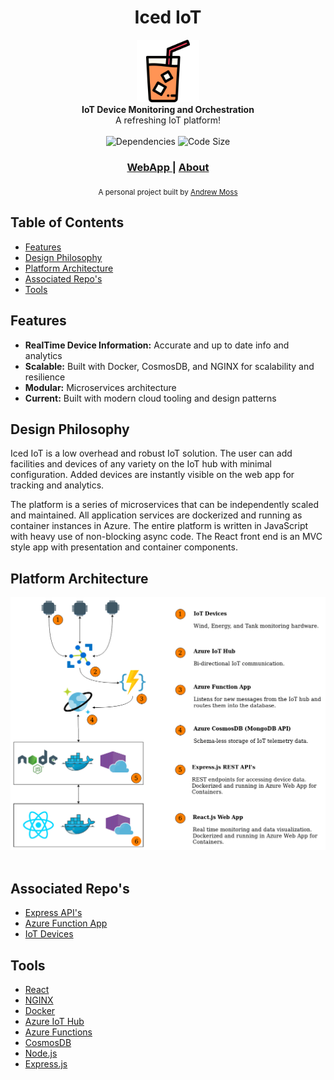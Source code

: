 <h1 align="center">Iced IoT</h1>

<div align="center">
  <img src="public/ice-tea-color.png" alt="Logo" width="100" height="100"/>
</div>
<div align="center">
  <strong>IoT Device Monitoring and Orchestration</strong>
</div>
<div align="center">
  A refreshing IoT platform!
</div>

<br />

<div align="center">
  <!-- Dependencies -->
  <a>
    <img src="https://img.shields.io/david/agmoss/iced-iot"
      alt="Dependencies" />
  </a>
  <!-- Size -->
  <a>
    <img src="https://img.shields.io/github/languages/code-size/agmoss/iced-iot"
      alt="Code Size" />
  </a>
  
</div>

<div align="center">
  <h3>
    <a href="https://icediot.com/">
      WebApp
    </a>
    <span> | </span>
    <a href="https://icediot.com/about">
      About
    </a>
  </h3>
</div>

<div align="center">
  <sub>A personal project built by
  <a href="https://github.com/agmoss">Andrew Moss</a>
</div>

## Table of Contents
- [Features](#features)
- [Design Philosophy](#design-philosophy)
- [Platform Architecture](#platform-architecture)
- [Associated Repo's](#associated-repo's)
- [Tools](#tools)

## Features
- __RealTime Device Information:__ Accurate and up to date info and analytics
- __Scalable:__ Built with Docker, CosmosDB, and NGINX for scalability and resilience
- __Modular:__ Microservices architecture
- __Current:__ Built with modern cloud tooling and design patterns

## Design Philosophy
Iced IoT is a low overhead and robust IoT solution. The user can add facilities and devices of any variety on the IoT hub with minimal configuration. Added devices are instantly visible on the web app for tracking and analytics. 

The platform is a series of microservices that can be independently scaled and maintained. All application services are dockerized and running as container instances in Azure. The entire platform is written in JavaScript with heavy use of non-blocking async code. The React front end is an MVC style app with presentation and container components. 

## Platform Architecture
<div align="center">
  <a>
    <img src="public/system-dark.png" alt="Architecture" />
  </a> 
</div>
<br />

## Associated Repo's
- [Express API's](https://github.com/agmoss/iotsimbackend)
- [Azure Function App](https://github.com/agmoss/IotHub_EventHub_MongoDB)
- [IoT Devices](https://github.com/agmoss/iot-simulation)

## Tools
- [React](https://reactjs.org/)
- [NGINX](https://www.nginx.com/)
- [Docker](https://www.docker.com/)
- [Azure IoT Hub](https://azure.microsoft.com/en-ca/services/iot-hub/)
- [Azure Functions](https://docs.microsoft.com/en-us/azure/azure-functions/)
- [CosmosDB](https://azure.microsoft.com/en-ca/services/cosmos-db/)
- [Node.js](https://nodejs.org/en/)
- [Express.js](https://expressjs.com/)
